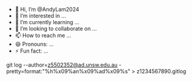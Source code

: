 - 👋 Hi, I’m @AndyLam2024
- 👀 I’m interested in ...
- 🌱 I’m currently learning ...
- 💞️ I’m looking to collaborate on ...
- 📫 How to reach me ...
- 😄 Pronouns: ...
- ⚡ Fun fact: ...

<!---
AndyLam2024/AndyLam2024 is a ✨ special ✨ repository because its `README.md` (this file) appears on your GitHub profile.
You can click the Preview link to take a look at your changes.
--->
 git log --author=z5502352@ad.unsw.edu.au -
pretty=format:"%h%x09%an%x09%ad%x09%s" > z1234567890.gitlog
